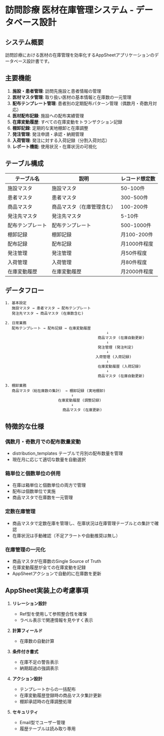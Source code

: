 # 訪問診療 医材在庫管理システム - データベース設計

## システム概要

訪問診療における医材の在庫管理を効率化するAppSheetアプリケーションのデータベース設計書です。

## 主要機能

1. **施設・患者管理**: 訪問先施設と患者情報の管理
2. **医材マスタ管理**: 取り扱い医材の基本情報と在庫数の一元管理
3. **配布テンプレート管理**: 患者別の定期配布パターン管理（偶数月・奇数月対応）
4. **医材配布記録**: 施設への配布実績管理
5. **在庫変動履歴**: すべての在庫変動をトランザクション記録
6. **棚卸記録**: 定期的な実地棚卸と在庫調整
7. **発注管理**: 発注申請・承認・納期管理
8. **入荷管理**: 発注に対する入荷記録（分割入荷対応）
9. **レポート機能**: 使用状況・在庫状況の可視化

## テーブル構成

| テーブル名 | 説明 | レコード想定数 |
|-----------|------|---------------|
| 施設マスタ | 施設マスタ | 50-100件 |
| 患者マスタ | 患者マスタ | 300-500件 |
| 商品マスタ | 商品マスタ（在庫管理含む） | 100-200件 |
| 発注先マスタ | 発注先マスタ | 5-10件 |
| 配布テンプレート | 配布テンプレート | 500-1000件 |
| 棚卸記録 | 棚卸記録 | 月100-200件 |
| 配布記録 | 配布記録 | 月1000件程度 |
| 発注管理 | 発注管理 | 月50件程度 |
| 入荷管理 | 入荷管理 | 月80件程度 |
| 在庫変動履歴 | 在庫変動履歴 | 月2000件程度 |

## データフロー

```
1. 基本設定
   施設マスタ → 患者マスタ → 配布テンプレート
   発注先マスタ → 商品マスタ (在庫数含む)

2. 日常業務
   配布テンプレート → 配布記録 → 在庫変動履歴
                                              ↓
                                          商品マスタ (在庫自動更新)
                                              ↓
                                          発注管理 (発注判定)
                                              ↓
                                         入荷管理 (入荷記録)
                                              ↓
                                          在庫変動履歴 (入荷記録)
                                              ↓
                                          商品マスタ (在庫自動更新)

3. 棚卸業務
   商品マスタ（総在庫数の集計） → 棚卸記録 (実地棚卸)
                              ↓
                        在庫変動履歴 (調整記録)
                              ↓
                          商品マスタ (在庫更新)
```

## 特徴的な仕様

### 偶数月・奇数月での配布数量変動
- distribution_templates テーブルで月別の配布数量を管理
- 現在月に応じて適切な数量を自動選択

### 箱単位と個数単位の併用
- 在庫は箱単位と個数単位の両方で管理
- 配布は個数単位で実施
- 商品マスタで在庫数を一元管理

### 定数在庫管理
- 商品マスタで定数在庫を管理し、在庫状況は在庫管理テーブルとの集計で確認
- 在庫状況は手動確認（不足アラートや自動推奨は無し）

### 在庫管理の一元化
- 商品マスタが在庫数のSingle Source of Truth
- 在庫変動履歴が全ての在庫変動を記録
- AppSheetアクションで自動的に在庫数を更新

## AppSheet実装上の考慮事項

1. **リレーション設計**
   - Ref型を使用して参照整合性を確保
   - ラベル表示で関連情報を見やすく表示

2. **計算フィールド**
   - 在庫数の自動計算

3. **条件付き書式**
   - 在庫不足の警告表示
   - 納期超過の強調表示

4. **アクション設計**
   - テンプレートからの一括配布
   - 在庫変動履歴登録時の商品マスタ集計更新
   - 棚卸承認時の在庫調整処理

5. **セキュリティ**
   - Email型でユーザー管理
   - 履歴テーブルは読み取り専用
